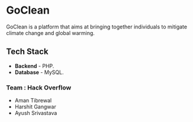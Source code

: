 # GoClean
GoClean is a platform that aims at bringing together individuals to mitigate climate change and global warming.


## Tech Stack
* **Backend** - PHP.
* **Database** - MySQL.

### Team : Hack Overflow
* Aman Tibrewal
* Harshit Gangwar
* Ayush Srivastava
